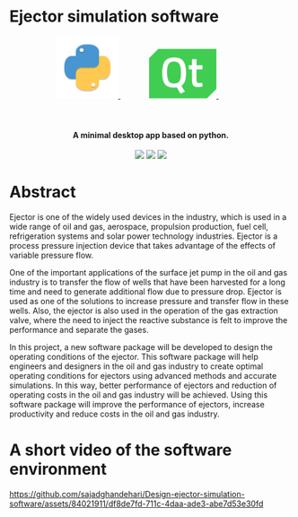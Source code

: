 # Ejector simulation software

<div align="center">
  <a href="#">
    <img src="project/icon/python.png" alt="Python" width="110">
  </a>
  &nbsp;&nbsp;&nbsp;&nbsp;&nbsp;&nbsp;&nbsp;&nbsp;&nbsp;&nbsp;&nbsp;&nbsp;
  <a href="#">
    <img src="project/icon/qt.png" alt="Qt" width="120">
  </a>
  &nbsp;&nbsp;&nbsp;&nbsp;&nbsp;&nbsp;&nbsp;&nbsp;&nbsp;&nbsp;&nbsp;&nbsp;
</div>  
  <br>
  <br>
</h1>

<h4 align="center">A minimal desktop app based on python</a>.</h4>

<p align="center">
  <a ><img src="https://img.shields.io/badge/Python-3.8-1D5?style=flat&logo=sa&logoColor=1D5B79&labelColor=176B87&color=637E76"></a>
  <a >
      <img src="https://img.shields.io/badge/Pyqt-5-1D5?style=flat&logo=sa&logoColor=1D5B79&labelColor=219C90&color=EE9322">
  </a>
  <a>
    <img src="https://img.shields.io/badge/pyinstaller-6.4-1D5?style=flat&logo=sa&logoColor=1D5B79&labelColor=3A8891&color=F2DEBA">
  </a>
</p>

# Abstract

Ejector is one of the widely used devices in the industry, which is used in a wide range of oil and gas, aerospace, propulsion production, fuel cell, refrigeration systems and solar power technology industries. Ejector is a process pressure injection device that takes advantage of the effects of variable pressure flow.

One of the important applications of the surface jet pump in the oil and gas industry is to transfer the flow of wells that have been harvested for a long time and need to generate additional flow due to pressure drop. Ejector is used as one of the solutions to increase pressure and transfer flow in these wells. Also, the ejector is also used in the operation of the gas extraction valve, where the need to inject the reactive substance is felt to improve the performance and separate the gases.

In this project, a new software package will be developed to design the operating conditions of the ejector. This software package will help engineers and designers in the oil and gas industry to create optimal operating conditions for ejectors using advanced methods and accurate simulations. In this way, better performance of ejectors and reduction of operating costs in the oil and gas industry will be achieved. Using this software package will improve the performance of ejectors, increase productivity and reduce costs in the oil and gas industry.

# A short video of the software environment

https://github.com/sajadghandehari/Design-ejector-simulation-software/assets/84021911/df8de7fd-711c-4daa-ade3-abe7d53e30fd

